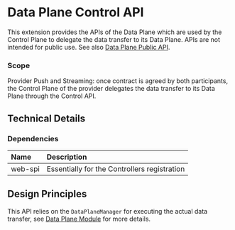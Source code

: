 # Data Plane Control API

This extension provides the APIs of the Data Plane which are used by the Control Plane to delegate the data transfer 
to its Data Plane. APIs are not intended for public use. See also [Data Plane Public API](../data-plane-public-api/README.md).

### Scope

Provider Push and Streaming: once contract is agreed by both participants, the Control Plane of the provider delegates
the data transfer to its Data Plane through the Control API.

## Technical Details

### Dependencies

| Name    | Description                                  |
|:--------|:---------------------------------------------|
| web-spi | Essentially for the Controllers registration |

## Design Principles

This API relies on the `DataPlaneManager` for executing the actual data transfer, see [Data Plane Module](../../../core/data-plane/README.md) for more details.